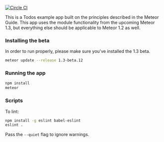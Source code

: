 [![Circle CI](https://circleci.com/gh/meteor/todos.svg?style=svg)](https://circleci.com/gh/meteor/todos)

This is a Todos example app built on the principles described in the Meteor Guide. This app uses the module functionality from the upcoming Meteor 1.3, but everything else should be applicable to Meteor 1.2 as well.

### Installing the beta

In order to run properly, please make sure you've installed the 1.3 beta.

```bash
meteor update --release 1.3-beta.12
```

### Running the app

```bash
npm install
meteor
```

### Scripts

To lint:

```bash
npm install -g eslint babel-eslint
eslint .
```

Pass the `--quiet` flag to ignore warnings.

